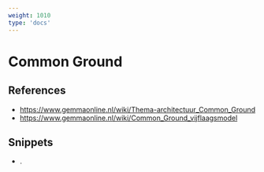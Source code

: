 ```yaml
---
weight: 1010
type: 'docs'
---
```


# Common Ground

## References
- https://www.gemmaonline.nl/wiki/Thema-architectuur_Common_Ground
- https://www.gemmaonline.nl/wiki/Common_Ground_vijflaagsmodel

## Snippets
- .
